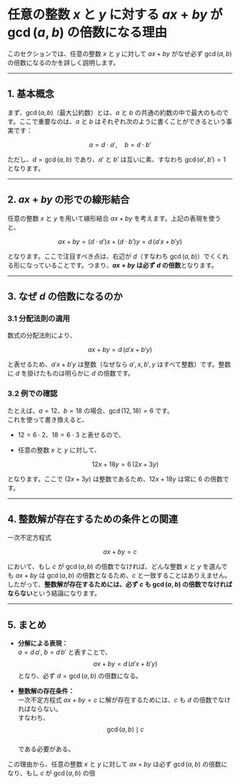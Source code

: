 # 任意の整数 $x$ と $y$ に対する $ax+by$ が $\gcd(a,b)$ の倍数になる理由

このセクションでは、任意の整数 $x$ と $y$ に対して $ax+by$ がなぜ必ず $\gcd(a,b)$ の倍数になるのかを詳しく説明します。

---

## 1. 基本概念

まず、$\gcd(a,b)$（最大公約数）とは、$a$ と $b$ の共通の約数の中で最大のものです。ここで重要なのは、$a$ と $b$ はそれぞれ次のように書くことができるという事実です：

$$
a = d \cdot a', \quad b = d \cdot b'
$$

ただし、$d = \gcd(a,b)$ であり、$a'$ と $b'$ は互いに素、すなわち $\gcd(a',b') = 1$ となります。

---

## 2. $ax+by$ の形での線形結合

任意の整数 $x$ と $y$ を用いて線形結合 $ax+by$ を考えます。上記の表現を使うと、

$$
ax+by = (d \cdot a')x + (d \cdot b')y = d \, (a'x + b'y)
$$

となります。ここで注目すべき点は、右辺が $d$（すなわち $\gcd(a,b)$）でくくれる形になっていることです。つまり、**$ax+by$ は必ず $d$ の倍数**となります。

---

## 3. なぜ $d$ の倍数になるのか

### 3.1 分配法則の適用

数式の分配法則により、

$$
ax+by = d \, (a'x + b'y)
$$

と表せるため、$a'x+b'y$ は整数（なぜなら $a', x, b', y$ はすべて整数）です。整数に $d$ を掛けたものは明らかに $d$ の倍数です。

### 3.2 例での確認

たとえば、$a=12$、$b=18$ の場合、$\gcd(12,18)=6$ です。  
これを使って書き換えると、

- $12 = 6 \cdot 2$、$18 = 6 \cdot 3$ と表せるので、
- 任意の整数 $x$ と $y$ に対して、

  $$
  12x + 18y = 6\,(2x + 3y)
  $$

となります。ここで $(2x + 3y)$ は整数であるため、$12x+18y$ は常に 6 の倍数です。

---

## 4. 整数解が存在するための条件との関連

一次不定方程式

$$
ax+by=c
$$

において、もし $c$ が $\gcd(a,b)$ の倍数でなければ、どんな整数 $x$ と $y$ を選んでも $ax+by$ は $\gcd(a,b)$ の倍数となるため、$c$ と一致することはありえません。  
したがって、**整数解が存在するためには、必ず $c$ も $\gcd(a,b)$ の倍数でなければならない**という結論になります。

---

## 5. まとめ

- **分解による表現：**  
  $a = d\,a'$, $b = d\,b'$ と表すことで、  
  $$
  ax+by = d\,(a'x+b'y)
  $$
  となり、必ず $d = \gcd(a,b)$ の倍数になる。

- **整数解の存在条件：**  
  一次不定方程式 $ax+by=c$ に解が存在するためには、$c$ も $d$ の倍数でなければならない。  
  すなわち、  
  $$
  \gcd(a,b) \mid c
  $$  
  である必要がある。

この理由から、任意の整数 $x$ と $y$ に対して $ax+by$ は必ず $\gcd(a,b)$ の倍数になり、もし $c$ が $\gcd(a,b)$ の倍
